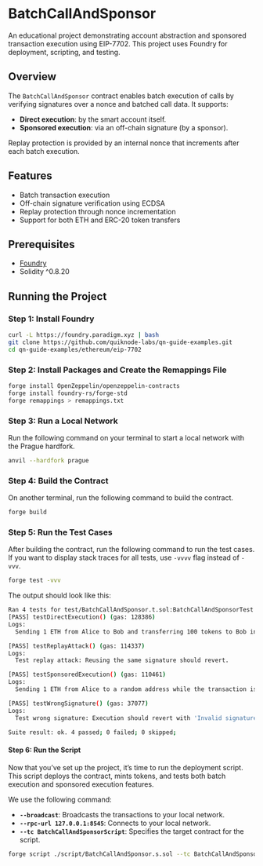 # BatchCallAndSponsor

An educational project demonstrating account abstraction and sponsored transaction execution using EIP-7702. This project uses Foundry for deployment, scripting, and testing.

## Overview

The `BatchCallAndSponsor` contract enables batch execution of calls by verifying signatures over a nonce and batched call data. It supports:
- **Direct execution**: by the smart account itself.
- **Sponsored execution**: via an off-chain signature (by a sponsor).

Replay protection is provided by an internal nonce that increments after each batch execution.

## Features

- Batch transaction execution
- Off-chain signature verification using ECDSA
- Replay protection through nonce incrementation
- Support for both ETH and ERC-20 token transfers

## Prerequisites

- [Foundry](https://github.com/foundry-rs/foundry)
- Solidity ^0.8.20

## Running the Project

### Step 1: Install Foundry

```sh
curl -L https://foundry.paradigm.xyz | bash
git clone https://github.com/quiknode-labs/qn-guide-examples.git
cd qn-guide-examples/ethereum/eip-7702
```

### Step 2: Install Packages and Create the Remappings File

```sh
forge install OpenZeppelin/openzeppelin-contracts
forge install foundry-rs/forge-std
forge remappings > remappings.txt
```

### Step 3: Run a Local Network

Run the following command on your terminal to start a local network with the Prague hardfork. 

```bash
anvil --hardfork prague
```

### Step 4: Build the Contract

On another terminal, run the following command to build the contract.

```bash
forge build
```

### Step 5: Run the Test Cases

After building the contract, run the following command to run the test cases. If you want to display stack traces for all tests, use `-vvvv` flag instead of `-vvv`.

```bash
forge test -vvv
```

The output should look like this:

```bash
Ran 4 tests for test/BatchCallAndSponsor.t.sol:BatchCallAndSponsorTest
[PASS] testDirectExecution() (gas: 128386)
Logs:
  Sending 1 ETH from Alice to Bob and transferring 100 tokens to Bob in a single transaction

[PASS] testReplayAttack() (gas: 114337)
Logs:
  Test replay attack: Reusing the same signature should revert.

[PASS] testSponsoredExecution() (gas: 110461)
Logs:
  Sending 1 ETH from Alice to a random address while the transaction is sponsored by Bob

[PASS] testWrongSignature() (gas: 37077)
Logs:
  Test wrong signature: Execution should revert with 'Invalid signature'.

Suite result: ok. 4 passed; 0 failed; 0 skipped;
```

#### Step 6: Run the Script

Now that you’ve set up the project, it’s time to run the deployment script. This script deploys the contract, mints tokens, and tests both batch execution and sponsored execution features.

We use the following command:
- **`--broadcast`**: Broadcasts the transactions to your local network.
- **`--rpc-url 127.0.0.1:8545`**: Connects to your local network.
- **`--tc BatchCallAndSponsorScript`**: Specifies the target contract for the script.

```bash
forge script ./script/BatchCallAndSponsor.s.sol --tc BatchCallAndSponsorScript --broadcast --rpc-url 127.0.0.1:8545
```